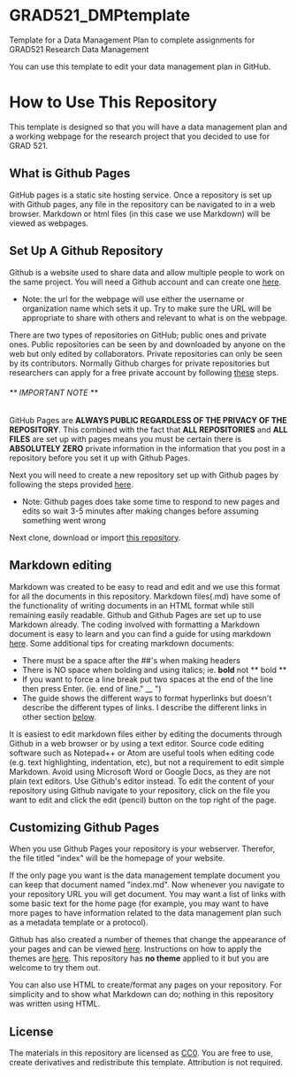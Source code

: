 # GRAD521_DMPtemplate
Template for a Data Management Plan to complete assignments for GRAD521 Research Data Management

You can use this template to edit your data management plan in GitHub. 

# How to Use This Repository
This template is designed so that you will have a data management plan and a working webpage for the research project that you decided to use for GRAD 521. 

## What is Github Pages
GitHub pages is a static site hosting service. Once a repository is set up with Github pages, any file in the repository can be navigated to in a web browser. Markdown or html files (in this case we use Markdown) will be viewed as webpages.

## Set Up A Github Repository
Github is a website used to share data and allow multiple people to work on the same project. You will need a Github account  and can create one [here](hhttps://github.com/join "Create a Github account").  
* Note: the url for the webpage will use either the username or organization name which sets it up. Try to make sure the URL will be appropriate to share with others and relevant to what is on the webpage.

There are two types of repositories on GitHub; public ones and private ones. Public repositories can be seen by and downloaded by anyone on the web but only edited by collaborators. Private repositories can only be seen by its contributors.  Normally Github charges for private repositories but researchers can apply for a free private account by following [these](https://help.github.com/articles/applying-for-an-academic-research-discount/ "Apply for an Free Private Academic Research Account") steps.  
###### ** IMPORTANT NOTE **
GitHub Pages are **ALWAYS PUBLIC REGARDLESS OF THE PRIVACY OF THE REPOSITORY**. This combined with the fact that **ALL REPOSITORIES** and **ALL FILES** are set up with pages means you must be certain there is **ABSOLUTELY ZERO** private information in the information that you post in a repository before you set it up with Github Pages. 

Next you will need to create a new repository set up with Github pages by following the steps provided [here](https://pages.github.com/ "Github Pages").  
* Note: Github pages does take some time to respond to new pages and edits so wait 3-5 minutes after making changes before assuming something went wrong

Next clone, download or import [this repository](https://github.com/clarallebot/GRAD521_DMPtemplate "GRAD521 Data Management Plan Template"). 

## Markdown editing
Markdown was created to be easy to read and edit and we use this format for all the documents in this repository. Markdown files(.md) have some of the functionality of writing documents in an HTML format while still remaining easily readable. Github and Github Pages are set up to use Markdown already. The coding involved with formatting a Markdown document is easy to learn and you can find a guide for using markdown [here](https://github.com/adam-p/markdown-here/wiki/Markdown-Cheatsheet "Markdown Cheatsheet"). Some additional tips for creating markdown documents:
* There must be a space after the ##'s when making headers
* There is NO space when bolding and using italics; ie. **bold** not ** bold **
* If you want to force a line break put two spaces at the end of the line then press Enter.
(ie. end of line." __ ")
* The guide shows the different ways to format hyperlinks but doesn't describe the different types of links. I describe the different links in other section [below](#customizing-github-pages).

It is easiest to edit markdown files either by editing the documents through Github in a web browser or by using a text editor. Source code editing software such as Notepad++ or Atom are useful tools when editing code (e.g. text highlighting, indentation, etc), but not a requirement to edit simple Markdown. Avoid using Microsoft Word or Google Docs, as they are not plain text editors. Use Github's editor instead. To edit the content of your repository using Github navigate to your repository, click on the file you want to edit and click the edit (pencil) button on the top right of the page.

## Customizing Github Pages
When you use Github Pages your repository is your webserver. Therefor, the file titled "index" will be the homepage of your website. 

If the only page you want is the data management template document you can keep that document named "index.md". Now whenever you navigate to your repository URL you will get document. You may want a list of links with some basic text for the home page (for example, you may want to have more pages to have information related to the data management plan such as a metadata template or a protocol). 

Github has also created a number of themes that change the appearance of your pages and can be viewed [here](http://jekyllthemes.org/ "Available Themes").  Instructions on how to apply the themes are [here](https://help.github.com/articles/adding-a-jekyll-theme-to-your-github-pages-site/ "Add Jekyll Themes"). This repository has **no theme** applied to it but you are welcome to try them out.

You can also use HTML to create/format any pages on your repository. For simplicity and to show what Markdown can do; nothing in this repository was written using HTML.

## License
The materials in this repository are licensed as [CC0](https://creativecommons.org/share-your-work/public-domain/cc0/). You are free to use, create derivatives and redistribute this template. Attribution is not required. 


